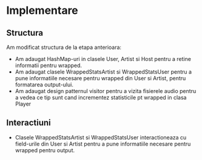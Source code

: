 # Implementare

## Structura
Am modificat structura de la etapa anterioara:
* Am adaugat HashMap-uri in clasele User, Artist si Host pentru a retine informatii pentru wrapped.
* Am adaugat clasele WrappedStatsArtist si WrappedStatsUser pentru a pune informatiile necesare pentru wrapped din User si Artist, pentru formatarea output-ului.
* Am adaugat design patternul visitor pentru a vizita fisierele audio pentru a vedea ce tip sunt cand incrementez statisticile pt wrapped in clasa Player

## Interactiuni
* Clasele WrappedStatsArtist si WrappedStatsUser interactioneaza cu field-urile din User si Artist pentru a pune informatiile necesare pentru wrapped pentru output.
